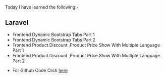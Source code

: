 Today I have learned the following:-

## Laravel
- Frontend Dynamic Bootstrap Tabs Part 1
- Frontend Dynamic Bootstrap Tabs Part 2
- Frontend Product Discount ,Product Price Show With Multiple Language Part 1
- Frontend Product Discount ,Product Price Show With Multiple Language Part 2

* For Github Code Click [here](https://github.com/Vishal-sarkar/Advanced-Ecommerce-Website/commit/84dd5694f5c545be185ba1da60e1426712e35099)
